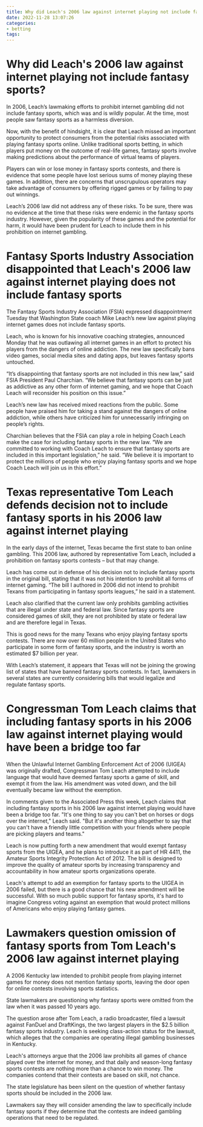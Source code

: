 ```yaml
---
title: Why did Leach's 2006 law against internet playing not include fantasy sports
date: 2022-11-28 13:07:26
categories:
- betting
tags:
---
```



#  Why did Leach's 2006 law against internet playing not include fantasy sports?

In 2006, Leach’s lawmaking efforts to prohibit internet gambling did not include fantasy sports, which was and is wildly popular. At the time, most people saw fantasy sports as a harmless diversion.

Now, with the benefit of hindsight, it is clear that Leach missed an important opportunity to protect consumers from the potential risks associated with playing fantasy sports online. Unlike traditional sports betting, in which players put money on the outcome of real-life games, fantasy sports involve making predictions about the performance of virtual teams of players.

Players can win or lose money in fantasy sports contests, and there is evidence that some people have lost serious sums of money playing these games. In addition, there are concerns that unscrupulous operators may take advantage of consumers by offering rigged games or by failing to pay out winnings.

Leach’s 2006 law did not address any of these risks. To be sure, there was no evidence at the time that these risks were endemic in the fantasy sports industry. However, given the popularity of these games and the potential for harm, it would have been prudent for Leach to include them in his prohibition on internet gambling.

#  Fantasy Sports Industry Association disappointed that Leach's 2006 law against internet playing does not include fantasy sports 

The Fantasy Sports Industry Association (FSIA) expressed disappointment Tuesday that Washington State coach Mike Leach’s new law against playing internet games does not include fantasy sports.

Leach, who is known for his innovative coaching strategies, announced Monday that he was outlawing all internet games in an effort to protect his players from the dangers of online addiction. The new law specifically bans video games, social media sites and dating apps, but leaves fantasy sports untouched.

“It’s disappointing that fantasy sports are not included in this new law,” said FSIA President Paul Charchian. “We believe that fantasy sports can be just as addictive as any other form of internet gaming, and we hope that Coach Leach will reconsider his position on this issue.”

Leach’s new law has received mixed reactions from the public. Some people have praised him for taking a stand against the dangers of online addiction, while others have criticized him for unnecessarily infringing on people’s rights.

Charchian believes that the FSIA can play a role in helping Coach Leach make the case for including fantasy sports in the new law. “We are committed to working with Coach Leach to ensure that fantasy sports are included in this important legislation,” he said. “We believe it is important to protect the millions of people who enjoy playing fantasy sports and we hope Coach Leach will join us in this effort.”

#  Texas representative Tom Leach defends decision not to include fantasy sports in his 2006 law against internet playing

In the early days of the internet, Texas became the first state to ban online gambling. This 2006 law, authored by representative Tom Leach, included a prohibition on fantasy sports contests – but that may change.

Leach has come out in defense of his decision not to include fantasy sports in the original bill, stating that it was not his intention to prohibit all forms of internet gaming. “The bill I authored in 2006 did not intend to prohibit Texans from participating in fantasy sports leagues,” he said in a statement.

Leach also clarified that the current law only prohibits gambling activities that are illegal under state and federal law. Since fantasy sports are considered games of skill, they are not prohibited by state or federal law and are therefore legal in Texas.

This is good news for the many Texans who enjoy playing fantasy sports contests. There are now over 60 million people in the United States who participate in some form of fantasy sports, and the industry is worth an estimated $7 billion per year.

With Leach’s statement, it appears that Texas will not be joining the growing list of states that have banned fantasy sports contests. In fact, lawmakers in several states are currently considering bills that would legalize and regulate fantasy sports.

#  Congressman Tom Leach claims that including fantasy sports in his 2006 law against internet playing would have been a bridge too far 

When the Unlawful Internet Gambling Enforcement Act of 2006 (UIGEA) was originally drafted, Congressman Tom Leach attempted to include language that would have deemed fantasy sports a game of skill, and exempt it from the law. His amendment was voted down, and the bill eventually became law without the exemption.

In comments given to the Associated Press this week, Leach claims that including fantasy sports in his 2006 law against internet playing would have been a bridge too far. "It's one thing to say you can't bet on horses or dogs over the internet," Leach said. "But it's another thing altogether to say that you can't have a friendly little competition with your friends where people are picking players and teams."

Leach is now putting forth a new amendment that would exempt fantasy sports from the UIGEA, and he plans to introduce it as part of HR 4411, the Amateur Sports Integrity Protection Act of 2012. The bill is designed to improve the quality of amateur sports by increasing transparency and accountability in how amateur sports organizations operate.

Leach's attempt to add an exemption for fantasy sports to the UIGEA in 2006 failed, but there is a good chance that his new amendment will be successful. With so much public support for fantasy sports, it's hard to imagine Congress voting against an exemption that would protect millions of Americans who enjoy playing fantasy games.

#  Lawmakers question omission of fantasy sports from Tom Leach's 2006 law against internet playing

A 2006 Kentucky law intended to prohibit people from playing internet games for money does not mention fantasy sports, leaving the door open for online contests involving sports statistics.

State lawmakers are questioning why fantasy sports were omitted from the law when it was passed 10 years ago.

The question arose after Tom Leach, a radio broadcaster, filed a lawsuit against FanDuel and DraftKings, the two largest players in the $2.5 billion fantasy sports industry. Leach is seeking class-action status for the lawsuit, which alleges that the companies are operating illegal gambling businesses in Kentucky.

Leach's attorneys argue that the 2006 law prohibits all games of chance played over the internet for money, and that daily and season-long fantasy sports contests are nothing more than a chance to win money. The companies contend that their contests are based on skill, not chance.

The state legislature has been silent on the question of whether fantasy sports should be included in the 2006 law.

Lawmakers say they will consider amending the law to specifically include fantasy sports if they determine that the contests are indeed gambling operations that need to be regulated.